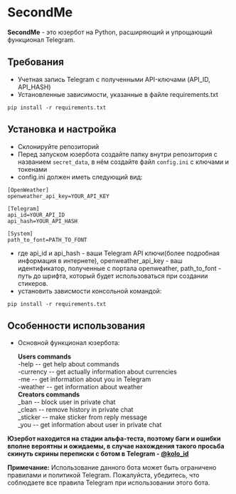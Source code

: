 # SecondMe

**SecondMe** - это юзербот на Python, расширяющий и упрощающий функционал Telegram.

## Требования
- Учетная запись Telegram с полученными API-ключами (API_ID, API_HASH)
- Установленные зависимости, указанные в файле requirements.txt 
```
pip install -r requirements.txt
```

## Установка и настройка
- Склонируйте репозиторий
- Перед запуском юзербота создайте папку внутри репозитория с названием `secret_data`, в нём создайте файл `config.ini` с ключами и токенами
- config.ini должен иметь следующий вид:
```
[OpenWeather]
openweather_api_key=YOUR_API_KEY

[Telegram]
api_id=YOUR_API_ID
api_hash=YOUR_API_HASH

[System]
path_to_font=PATH_TO_FONT
```
- где api_id и api_hash - ваши Telegram API ключи(более подробная информация в интернете), openweather_api_key - ваш идентификатор, полученные с портала openweather, path_to_font - путь до шрифта, который будет использоваться при создании стикеров.
- установить зависмости консольной командой:
```
pip install -r requirements.txt
```

## Особенности использования
- Основной функционал юзербота:

  <b>Users commands</b><br>
  -help -- get help about commands<br>
  -currency -- get actually information about currencies<br>
  -me -- get information about you in Telegram<br>
  -weather <city name> -- get information about weather<br>
  <b>Creators commands</b><br>
  _ban -- block user in private chat<br>
  _clean -- remove history in private chat<br>
  _sticker -- make sticker from reply message<br>
  _you -- get information about user in private chat<br>
  

**Юзербот находится на стадии альфа-теста, поэтому баги и ошибки вполне вероятны и ожидаемы, в случае нахождения такого просьба скинуть скрины переписки с ботом в Telegram - <a href="https://t.me/kolo_id">@kolo_id<a>**


**Примечание:** Использование данного бота может быть ограничено правилами и политикой Telegram. Пожалуйста, убедитесь, что соблюдаете все правила Telegram при использовании этого бота.

